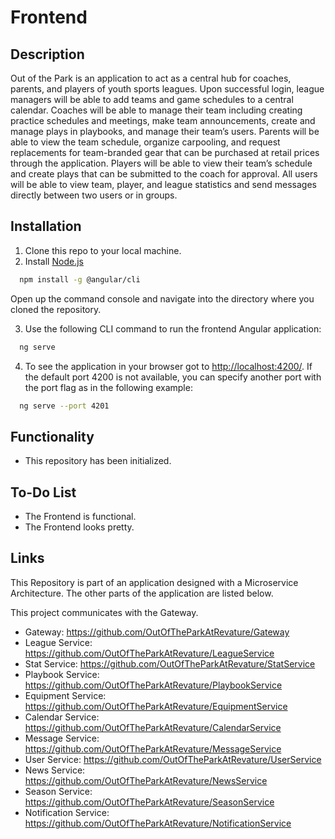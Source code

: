 # Frontend
## Description
Out of the Park is an application to act as a central hub for coaches, parents, and players of youth sports leagues. Upon successful login, league managers will be able to add teams and game schedules to a central calendar. Coaches will be able to manage their team including creating practice schedules and meetings, make team announcements, create and manage plays in playbooks, and manage their team’s users. Parents will be able to view the team schedule, organize carpooling, and request replacements for team-branded gear that can be purchased at retail prices through the application. Players will be able to view their team’s schedule and create plays that can be submitted to the coach for approval. All users will be able to view team, player, and league statistics and send messages directly between two users or in groups.

## Installation
1. Clone this repo to your local machine.
2. Install [Node.js](https://nodejs.org/en/)
```bash
  npm install -g @angular/cli
```

Open up the command console and navigate into the directory where you cloned the repository.

3. Use the following CLI command to run the frontend Angular application:
```bash
  ng serve
```
4. To see the application in your browser got to [http://localhost:4200/](http://localhost:4200/).  If the default port 4200 is not available, you can specify another port with the port flag as in the following example:
```bash
  ng serve --port 4201
```


## Functionality
* This repository has been initialized.
  
## To-Do List
* The Frontend is functional.
* The Frontend looks pretty.

## Links
This Repository is part of an application designed with a Microservice Architecture. The other parts of the application are listed below.

This project communicates with the Gateway.

* Gateway: https://github.com/OutOfTheParkAtRevature/Gateway
* League Service: https://github.com/OutOfTheParkAtRevature/LeagueService
* Stat Service: https://github.com/OutOfTheParkAtRevature/StatService
* Playbook Service: https://github.com/OutOfTheParkAtRevature/PlaybookService 
* Equipment Service: https://github.com/OutOfTheParkAtRevature/EquipmentService 
* Calendar Service: https://github.com/OutOfTheParkAtRevature/CalendarService
* Message Service: https://github.com/OutOfTheParkAtRevature/MessageService
* User Service: https://github.com/OutOfTheParkAtRevature/UserService
* News Service: https://github.com/OutOfTheParkAtRevature/NewsService
* Season Service: https://github.com/OutOfTheParkAtRevature/SeasonService
* Notification Service: https://github.com/OutOfTheParkAtRevature/NotificationService
